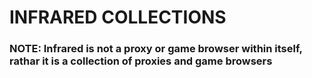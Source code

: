 # INFRARED COLLECTIONS
### NOTE: Infrared is not a proxy or game browser within itself, rathar it is a collection of proxies and game browsers
